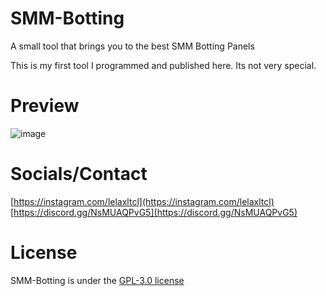 # SMM-Botting
A small tool that brings you to the best SMM Botting Panels

This is my first tool I programmed and published here. Its not very special.

# Preview
![image](https://github.com/LelaxLTCL/SMM-Botting/assets/153328643/60c63225-c2c1-4aa1-85e2-52a608217704)

# Socials/Contact
[https://instagram.com/lelaxltcl](https://instagram.com/lelaxltcl)
[https://discord.gg/NsMUAQPvG5](https://discord.gg/NsMUAQPvG5)

# License
SMM-Botting is under the [GPL-3.0 license](https://github.com/LelaxLTCL/SMM-Botting?tab=GPL-3.0-1-ov-file)
